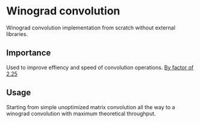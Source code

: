 # Winograd convolution
Winograd convolution implementation from scratch without external libraries.
## Importance
Used to improve effiency and speed of convolution operations. [By factor of 2.25](https://medium.com/@dmangla3/understanding-winograd-fast-convolution-a75458744ff)
## Usage
Starting from simple unoptimized matrix convolution all the way to a winograd convolution with maximum theoretical throughput.
